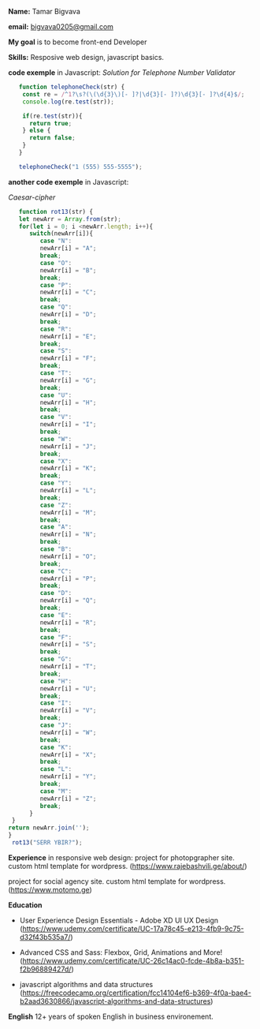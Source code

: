 **Name:**  Tamar Bigvava

**email:** bigvava0205@gmail.com

**My goal** is to become front-end Developer

**Skills:** Resposive web design,  javascript basics.

**code exemple** in Javascript:
*Solution for Telephone Number Validator*
```javascript
   function telephoneCheck(str) {
    const re = /^1?\s?(\(\d{3}\)[- ]?|\d{3}[- ]?)\d{3}[- ]?\d{4}$/;
    console.log(re.test(str));

    if(re.test(str)){
      return true;
    } else {
      return false;
    }
   }

   telephoneCheck("1 (555) 555-5555");
```


**another code exemple** in Javascript:

*Caesar-cipher*
```javascript
   function rot13(str) {
   let newArr = Array.from(str);
   for(let i = 0; i <newArr.length; i++){
      switch(newArr[i]){
         case "N":
         newArr[i] = "A";
         break;
         case "O":
         newArr[i] = "B";
         break;
         case "P":
         newArr[i] = "C";
         break;
         case "Q":
         newArr[i] = "D";
         break;
         case "R":
         newArr[i] = "E";
         break;
         case "S":
         newArr[i] = "F";
         break;
         case "T":
         newArr[i] = "G";
         break;
         case "U":
         newArr[i] = "H";
         break;
         case "V":
         newArr[i] = "I";
         break;
         case "W":
         newArr[i] = "J";
         break;
         case "X":
         newArr[i] = "K";
         break;
         case "Y":
         newArr[i] = "L";
         break;
         case "Z":
         newArr[i] = "M";
         break;
         case "A":
         newArr[i] = "N";
         break;
         case "B":
         newArr[i] = "O";
         break;
         case "C":
         newArr[i] = "P";
         break;
         case "D":
         newArr[i] = "Q";
         break;
         case "E":
         newArr[i] = "R";
         break;
         case "F":
         newArr[i] = "S";
         break;
         case "G":
         newArr[i] = "T";
         break;
         case "H":
         newArr[i] = "U";
         break;
         case "I":
         newArr[i] = "V";
         break;
         case "J":
         newArr[i] = "W";
         break;
         case "K":
         newArr[i] = "X";
         break;
         case "L":
         newArr[i] = "Y";
         break;
         case "M":
         newArr[i] = "Z";
         break;
      }
 }
return newArr.join('');
}
 rot13("SERR YBIR?");
```

**Experience** in responsive web design:
project for photopgrapher site.  custom html template for wordpress.
(https://www.rajebashvili.ge/about/)

project for social agency site.  custom html template for wordpress.
(https://www.motomo.ge)


**Education**
   * User Experience Design Essentials - Adobe XD UI UX Design 
(https://www.udemy.com/certificate/UC-17a78c45-e213-4fb9-9c75-d32f43b535a7/)

   * Advanced CSS and Sass: Flexbox, Grid, Animations and More!
(https://www.udemy.com/certificate/UC-26c14ac0-fcde-4b8a-b351-f2b96889427d/)

   * javascript algorithms and data structures
   (https://freecodecamp.org/certification/fcc14104ef6-b369-4f0a-bae4-b2aad3630866/javascript-algorithms-and-data-structures)

**English**
12+ years of spoken English in business environement.
